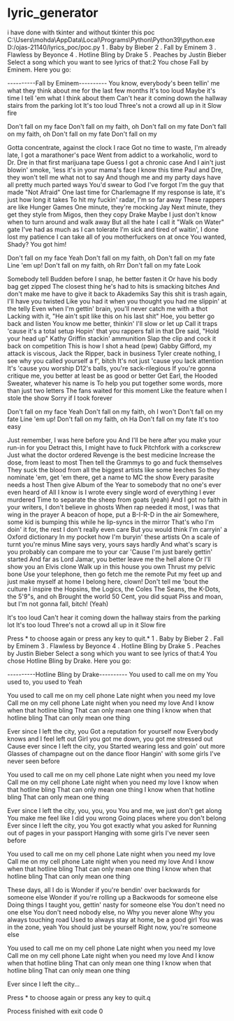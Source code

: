 # lyric_generator
i have done with tkinter and without tkinter this poc
C:\Users\mohda\AppData\Local\Programs\Python\Python39\python.exe D:/ojas-21140/lyrics_poc/poc.py
1 . Baby by Bieber
2 . Fall by Eminem
3 . Flawless by Beyonce
4 . Hotline Bling by Drake
5 . Peaches by Justin Bieber
Select a song which you want to see lyrics of that:2
You chose Fall by Eminem. Here you go:

----------Fall by Eminem----------
You know, everybody's been tellin' me what they think about me for the last few months
It's too loud
Maybe it's time I tell 'em what I think about them
Can't hear it coming down the hallway stairs from the parking lot
It's too loud
Three's not a crowd all up in it
Slow fire

Don't fall on my face
Don't fall on my faith, oh
Don't fall on my fate
Don't fall on my faith, oh
Don't fall on my fate
Don't fall on my

Gotta concentrate, against the clock I race
Got no time to waste, I'm already late, I got a marathoner's pace
Went from addict to a workaholic, word to Dr. Dre in that first marijuana tape
Guess I got a chronic case
And I ain't just blowin' smoke, 'less it's in your mama's face
I know this time Paul and Dre, they won't tell me what not to say
And though me and my party days have all pretty much parted ways
You'd swear to God I've forgot I'm the guy that made "Not Afraid"
One last time for Charlemagne
If my response is late, it's just how long it takes
To hit my fuckin' radar, I'm so far away
These rappers are like Hunger Games
One minute, they're mocking Jay
Next minute, they get they style from Migos, then they copy Drake
Maybe I just don't know when to turn around and walk away
But all the hate I call it "Walk on Water" gate
I've had as much as I can tolerate
I'm sick and tired of waitin', I done lost my patience
I can take all of you motherfuckers on at once
You wanted, Shady? You got him!

Don't fall on my face
Yeah
Don't fall on my faith, oh
Don't fall on my fate
Line 'em up!
Don't fall on my faith, oh
Rrr
Don't fall on my fate
Look

Somebody tell Budden before I snap, he better fasten it
Or have his body bag get zipped
The closest thing he's had to hits is smacking bitches
And don't make me have to give it back to Akademiks
Say this shit is trash again, I'll have you twisted
Like you had it when you thought you had me slippin' at the telly
Even when I'm gettin' brain, you'll never catch me with a thot
Lacking with it, "He ain't spit like this on his last shit"
Hoe, you better go back and listen
You know me better, thinkin' I'll slow or let up
Call it traps 'cause it's a total setup
Hopin' that you rappers fall in that
Dre said, "Hold your head up"
Kathy Griffin stackin' ammunition
Slap the clip and cock it back on competition
This is how I shot a head (pew)
Gabby Gifford, my attack is viscous, Jack the Ripper, back in business
Tyler create nothing, I see why you called yourself a f', bitch
It's not just 'cause you lack attention
It's 'cause you worship D12's balls, you're sack-rilegious
If you're gonna critique me, you better at least be as good or better
Get Earl, the Hooded Sweater, whatever his name is
To help you put together some words, more than just two letters
The fans waited for this moment
Like the feature when I stole the show
Sorry if I took forever

Don't fall on my face
Yeah
Don't fall on my faith, oh
I won't
Don't fall on my fate
Line 'em up!
Don't fall on my faith, oh
Ha
Don't fall on my fate
It's too easy

Just remember, I was here before you
And I'll be here after you make your run-in for you
Detract this, I might have to fuck Pitchfork with a corkscrew
Just what the doctor ordered
Revenge is the best medicine
Increase the dose, from least to most
Then tell the Grammys to go and fuck themselves
They suck the blood from all the biggest artists like some leeches
So they nominate 'em, get 'em there, get a name to MC the show
Every parasite needs a host
Then give Album of the Year to somebody that no one's ever even heard of
All I know is I wrote every single word of everything I ever murdered
Time to separate the sheep from goats (yeah)
And I got no faith in your writers, I don't believe in ghosts
When rap needed it most, I was that wing in the prayer
A beacon of hope, put a B-I-R-D in the air
Somewhere, some kid is bumping this while he lip-syncs in the mirror
That's who I'm doin' it for, the rest I don't really even care
But you would think I'm carryin' a Oxford dictionary
In my pocket how I'm buryin' these artists
On a scale of turnt you're minus
Mine says very, yours says hardly
And what's scary is you probably can compare me to your car
'Cause I'm just barely gettin' started
And far as Lord Jamar, you better leave me the hell alone
Or I'll show you an Elvis clone
Walk up in this house you own
Thrust my pelvic bone
Use your telephone, then go fetch me the remote
Put my feet up and just make myself at home
I belong here, clown!
Don't tell me 'bout the culture
I inspire the Hopsins, the Logics, the Coles
The Seans, the K-Dots, the 5'9"s, and oh
Brought the world 50 Cent, you did squat
Piss and moan, but I'm not gonna fall, bitch! (Yeah)

It's too loud
Can't hear it coming down the hallway stairs from the parking lot
It's too loud
Three's not a crowd all up in it
Slow fire

Press * to choose again or press any key to quit.*
1 . Baby by Bieber
2 . Fall by Eminem
3 . Flawless by Beyonce
4 . Hotline Bling by Drake
5 . Peaches by Justin Bieber
Select a song which you want to see lyrics of that:4
You chose Hotline Bling by Drake. Here you go:

----------Hotline Bling by Drake----------
You used to call me on my
You used to, you used to
Yeah

You used to call me on my cell phone
Late night when you need my love
Call me on my cell phone
Late night when you need my love
And I know when that hotline bling
That can only mean one thing
I know when that hotline bling
That can only mean one thing

Ever since I left the city, you
Got a reputation for yourself now
Everybody knows and I feel left out
Girl you got me down, you got me stressed out
Cause ever since I left the city, you
Started wearing less and goin' out more
Glasses of champagne out on the dance floor
Hangin' with some girls I've never seen before

You used to call me on my cell phone
Late night when you need my love
Call me on my cell phone
Late night when you need my love
I know when that hotline bling
That can only mean one thing
I know when that hotline bling
That can only mean one thing

Ever since I left the city, you, you, you
You and me, we just don't get along
You make me feel like I did you wrong
Going places where you don't belong
Ever since I left the city, you
You got exactly what you asked for
Running out of pages in your passport
Hanging with some girls I've never seen before
	
You used to call me on my cell phone
Late night when you need my love
Call me on my cell phone
Late night when you need my love
And I know when that hotline bling
That can only mean one thing
I know when that hotline bling
That can only mean one thing

These days, all I do is
Wonder if you're bendin' over backwards for someone else
Wonder if you're rolling up a Backwoods for someone else
Doing things I taught you, gettin' nasty for someone else
You don't need no one else
You don't need nobody else, no
Why you never alone
Why you always touching road
Used to always stay at home, be a good girl
You was in the zone, yeah
You should just be yourself
Right now, you're someone else

You used to call me on my cell phone
Late night when you need my love
Call me on my cell phone
Late night when you need my love
And I know when that hotline bling
That can only mean one thing
I know when that hotline bling
That can only mean one thing

Ever since I left the city...

Press * to choose again or press any key to quit.q

Process finished with exit code 0

